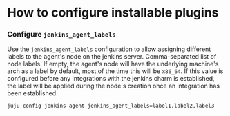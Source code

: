 # How to configure installable plugins

### Configure `jenkins_agent_labels`

Use the `jenkins_agent_labels` configuration to allow assigning different labels to the agent's node on the jenkins server.
Comma-separated list of node labels. If empty, the agent's node will have the underlying machine's arch as a label by default, most of the time this will be `x86_64`. If this value is configured before any integrations with the jenkins charm is established, the label will be applied during the node's creation once an integration has been established.

```
juju config jenkins-agent jenkins_agent_labels=label1,label2,label3
```